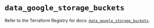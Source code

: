 # `data_google_storage_buckets`

Refer to the Terraform Registry for docs: [`data_google_storage_buckets`](https://registry.terraform.io/providers/hashicorp/google/5.32.0/docs/data-sources/storage_buckets).
